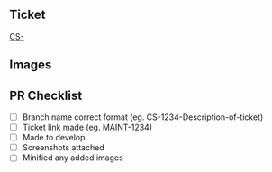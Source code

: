 ## Ticket

[CS-](https://canddi.atlassian.net/browse/CS-)

## Images



## PR Checklist

- [ ] Branch name correct format (eg. CS-1234-Description-of-ticket)
- [ ] Ticket link made (eg. [MAINT-1234](https://canddi.atlassian.net/browse/MAINT-1234))
- [ ] Made to develop
- [ ] Screenshots attached
- [ ] Minified any added images